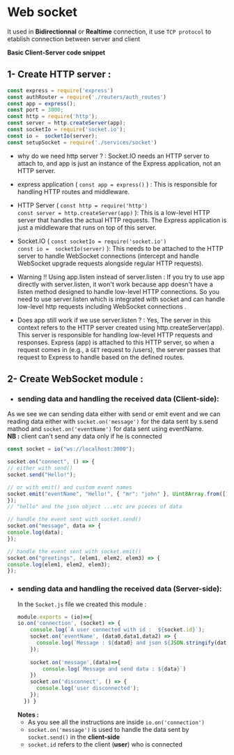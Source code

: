 # Web socket
It used in **Bidirectionnal** or **Realtime** connection, it use `TCP protocol` to etablish connection between server and client

**Basic Client-Server code snippet** 

## 1- Create HTTP server : 
  ```JavaScript
  const express = require('express')
const authRouter = require('./routers/auth_routes')
const app = express();
const port = 3000;
const http = require('http');
const server = http.createServer(app);
const socketIo = require('socket.io');
const io =  socketIo(server);
const setupSocket = require('./services/socket') 
```
  - why do we need http server ? : Socket.IO needs an HTTP server to attach to, and app is just an instance of the Express application, not an HTTP server. 
  - express application (
    `const app = express()`
    ) : This is responsible for handling HTTP routes and middleware.
  - HTTP Server (
    `const http = require('http')` <br>
    `const server = http.createServer(app)`
  ): This is a low-level HTTP server that handles the actual HTTP requests. The Express   application is just a middleware that runs on top of this server.  
 - Socket.IO (
    `const socketIo = require('socket.io')` <br>
    `const io =  socketIo(server)`
    ): This needs to be attached to the HTTP server to handle WebSocket connections (intercept and handle WebSocket upgrade requests alongside regular HTTP requests).

 - Warning !! Using app.listen instead of server.listen  : 
       If you try to use app directly with server.listen, it won't work because app doesn't have a listen method designed to handle low-level HTTP connections. So you need to use server.listen which is integrated with socket and can handle low-level http requests including WebSocket connections . 
 - Does app still work if we use server.listen ? :
    Yes, The server in this context refers to the HTTP server created using http.createServer(app).
    This server is responsible for handling low-level HTTP requests and  responses.
    Express (app) is attached to this HTTP server, so when a request comes in (e.g., a `GET` request to /users), the server passes that request to Express to handle based on the defined routes. 
## 2- Create WebSocket module : 
  - ###  sending data and handling the received data  **(Client-side)**:
   As we see we can sending data either with send or emit event and we can reading data either with `socket.on('message')` for the data sent by s.send mathod and `socket.on('eventName')` for data sent using eventName.<br>
   **NB :** client can't send any data only if he is connected
   ```JavaScript
   const socket = io("ws://localhost:3000");

  socket.on("connect", () => {
  // either with send()
  socket.send("Hello!");

  // or with emit() and custom event names
  socket.emit("eventName", "Hello!", { "mr": "john" }, Uint8Array.from([1, 2, 3, 4]));
  });
  // "hello" and the json object ...etc are pieces of data

// handle the event sent with socket.send()
 socket.on("message", data => {
  console.log(data);
  });

// handle the event sent with socket.emit()
  socket.on("greetings", (elem1, elem2, elem3) => {
  console.log(elem1, elem2, elem3);
 });  

```


  - ###  sending data and handling the received data  **(Server-side)**:
    In the `Socket.js` file we created this module : <br>
    ```JavaScript
    module.exports = (io)=>{
    io.on('connection', (socket) => {
        console.log(`A user connected with id :  ${socket.id}`);
        socket.on('eventName', (data0,data1,data2) => {
          console.log(`Message : ${data0} and json ${JSON.stringify(data1)} sent by ${socket.id}`)
        });
        
        socket.on('message',(data)=>{
            console.log(`Message and send data : ${data}`)
        }) 
        socket.on('disconnect', () => {
          console.log('user disconnected');
        });
      }) } 
      ```
    **Notes :** <br>
    - As you see all the instructions are inside `io.on('connection')`
    - `socket.on('message')` is used to handle the data sent by `socket.send()` in the **client-side**
    - `socket.id` refers to the client (**user**) who is connected     
    

 
  